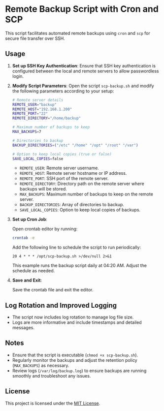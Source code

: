 # Remote Backup Script with Cron and SCP

This script facilitates automated remote backups using `cron` and `scp` for secure file transfer over SSH.

## Usage

1. **Set up SSH Key Authentication**: Ensure that SSH key authentication is configured between the local and remote servers to allow passwordless login.

2. **Modify Script Parameters**: Open the script `scp-backup.sh` and modify the following parameters according to your setup:

    ```bash
    # Remote server details
    REMOTE_USER="backup"
    REMOTE_HOST="192.168.1.200"
    REMOTE_PORT="22"
    REMOTE_DIRECTORY="/home/backup"

    # Maximum number of backups to keep
    MAX_BACKUPS=7

    # Directories to backup
    BACKUP_DIRECTORIES=("/etc" "/home" "/opt" "/root" "/var")

    # Option to keep local copies (true or false)
    SAVE_LOCAL_COPIES=false
    ```

    - `REMOTE_USER`: Remote server username.
    - `REMOTE_HOST`: Remote server hostname or IP address.
    - `REMOTE_PORT`: SSH port of the remote server.
    - `REMOTE_DIRECTORY`: Directory path on the remote server where backups will be stored.
    - `MAX_BACKUPS`: Maximum number of backups to keep on the remote server.
    - `BACKUP_DIRECTORIES`: Array of directories to backup.
    - `SAVE_LOCAL_COPIES`: Option to keep local copies of backups.

3. **Set up Cron Job**:

    Open crontab editor by running:

    ```bash
    crontab -e
    ```

    Add the following line to schedule the script to run periodically:

    ```cron
    20 4 * * * /opt/scp-backup.sh >/dev/null 2>&1
    ```

    This example runs the backup script daily at 04:20 AM. Adjust the schedule as needed.

4. **Save and Exit**:

    Save the crontab file and exit the editor.

## Log Rotation and Improved Logging

- The script now includes log rotation to manage log file size.
- Logs are more informative and include timestamps and detailed messages.

## Notes

- Ensure that the script is executable (`chmod +x scp-backup.sh`).
- Regularly monitor the backups and adjust the retention policy (`MAX_BACKUPS`) as necessary.
- Review logs (`/var/log/backup.log`) to ensure backups are running smoothly and troubleshoot any issues.

## License
This project is licensed under the [MIT License](LICENSE).
